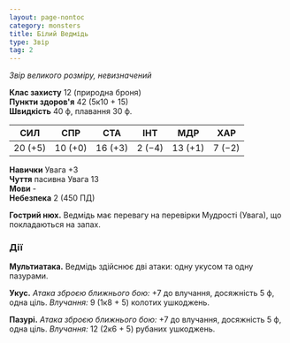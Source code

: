 ```yaml
---
layout: page-nontoc
category: monsters
title: Білий Ведмідь
type: Звір
tag: 2
---
```


_Звір великого розміру, невизначений_

**Клас захисту** 12 (природна броня)    
**Пункти здоров'я** 42 (5к10 + 15)    
**Швидкість** 40 ф, плавання 30 ф.

| СИЛ     | СПР     | СТА     | ІНТ    | МДР     | ХАР    |
| ------- | ------- | ------- | ------ | ------- | ------ |
| 20 (+5) | 10 (+0) | 16 (+3) | 2 (−4) | 13 (+1) | 7 (−2) |

**Навички** Увага +3    
**Чуття** пасивна Увага 13    
**Мови** -    
**Небезпека** 2 (450 ПД)

**Гострий нюх.** Ведмідь має перевагу на перевірки Мудрості (Увага), що покладаються на запах.

### Дії
**Мультиатака.** Ведмідь здійснює дві атаки: одну укусом та одну пазурами.    

**Укус.** _Атака зброєю ближнього бою:_ +7 до влучання, досяжність 5 ф, одна ціль. _Влучання:_ 9 (1к8 + 5) колотих ушкоджень.    

**Пазурі.** _Атака зброєю ближнього бою:_ +7 до влучання, досяжність 5 ф, одна ціль. _Влучання:_ 12 (2к6 + 5) рубаних ушкоджень. 
